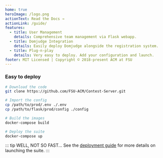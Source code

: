 ```yaml
---
home: true
heroImage: /logo.png
actionText: Read the Docs →
actionLink: /guide/
features:
  - title: User Management
    details: Comprehensive team management via Flask webapp.
  - title: Domjudge Integration
    details: Easily deploy Domjudge alongside the registration system.
  - title: Plug-n-play
    details: Very easy to deploy. Add your configuration and launch.
footer: MIT Licensed | Copyright © 2018-present ACM at FSU
---
```


### Easy to deploy
``` bash
# Download the code
git clone https://github.com/FSU-ACM/Contest-Server.git

# Import the config
cp /path/to/prod/.env ./.env
cp /path/to/flask/prod/config ./config

# Build the images
docker-compose build

# Deploy the suite
docker-compose up
```
::: tip WELL, NOT SO FAST...
See the [deployment guide](/guide/deployment) for more details on launching the suite.
:::
